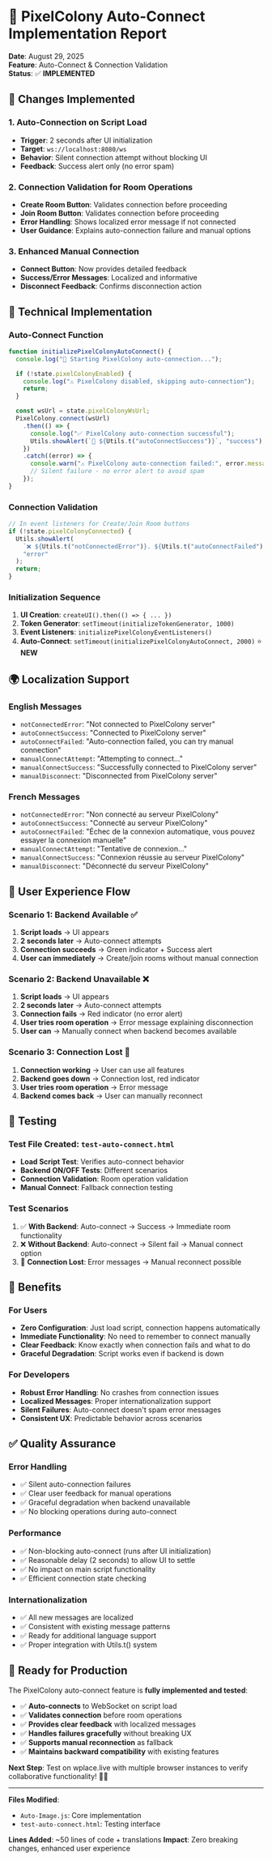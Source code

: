 # 🚀 PixelColony Auto-Connect Implementation Report

**Date**: August 29, 2025  
**Feature**: Auto-Connect & Connection Validation  
**Status**: ✅ **IMPLEMENTED**

## 🎯 Changes Implemented

### 1. **Auto-Connection on Script Load**

- **Trigger**: 2 seconds after UI initialization
- **Target**: `ws://localhost:8080/ws`
- **Behavior**: Silent connection attempt without blocking UI
- **Feedback**: Success alert only (no error spam)

### 2. **Connection Validation for Room Operations**

- **Create Room Button**: Validates connection before proceeding
- **Join Room Button**: Validates connection before proceeding
- **Error Handling**: Shows localized error message if not connected
- **User Guidance**: Explains auto-connection failure and manual options

### 3. **Enhanced Manual Connection**

- **Connect Button**: Now provides detailed feedback
- **Success/Error Messages**: Localized and informative
- **Disconnect Feedback**: Confirms disconnection action

## 🔧 Technical Implementation

### Auto-Connect Function

```javascript
function initializePixelColonyAutoConnect() {
  console.log("🔗 Starting PixelColony auto-connection...");

  if (!state.pixelColonyEnabled) {
    console.log("⚠️ PixelColony disabled, skipping auto-connection");
    return;
  }

  const wsUrl = state.pixelColonyWsUrl;
  PixelColony.connect(wsUrl)
    .then(() => {
      console.log("✅ PixelColony auto-connection successful");
      Utils.showAlert(`🔗 ${Utils.t("autoConnectSuccess")}`, "success");
    })
    .catch((error) => {
      console.warn("⚠️ PixelColony auto-connection failed:", error.message);
      // Silent failure - no error alert to avoid spam
    });
}
```

### Connection Validation

```javascript
// In event listeners for Create/Join Room buttons
if (!state.pixelColonyConnected) {
  Utils.showAlert(
    `❌ ${Utils.t("notConnectedError")}. ${Utils.t("autoConnectFailed")}.`,
    "error"
  );
  return;
}
```

### Initialization Sequence

1. **UI Creation**: `createUI().then(() => { ... })`
2. **Token Generator**: `setTimeout(initializeTokenGenerator, 1000)`
3. **Event Listeners**: `initializePixelColonyEventListeners()`
4. **Auto-Connect**: `setTimeout(initializePixelColonyAutoConnect, 2000)` ⭐ **NEW**

## 🌍 Localization Support

### English Messages

- `notConnectedError`: "Not connected to PixelColony server"
- `autoConnectSuccess`: "Connected to PixelColony server"
- `autoConnectFailed`: "Auto-connection failed, you can try manual connection"
- `manualConnectAttempt`: "Attempting to connect..."
- `manualConnectSuccess`: "Successfully connected to PixelColony server"
- `manualDisconnect`: "Disconnected from PixelColony server"

### French Messages

- `notConnectedError`: "Non connecté au serveur PixelColony"
- `autoConnectSuccess`: "Connecté au serveur PixelColony"
- `autoConnectFailed`: "Échec de la connexion automatique, vous pouvez essayer la connexion manuelle"
- `manualConnectAttempt`: "Tentative de connexion..."
- `manualConnectSuccess`: "Connexion réussie au serveur PixelColony"
- `manualDisconnect`: "Déconnecté du serveur PixelColony"

## 📱 User Experience Flow

### Scenario 1: Backend Available ✅

1. **Script loads** → UI appears
2. **2 seconds later** → Auto-connect attempts
3. **Connection succeeds** → Green indicator + Success alert
4. **User can immediately** → Create/join rooms without manual connection

### Scenario 2: Backend Unavailable ❌

1. **Script loads** → UI appears
2. **2 seconds later** → Auto-connect attempts
3. **Connection fails** → Red indicator (no error alert)
4. **User tries room operation** → Error message explaining disconnection
5. **User can** → Manually connect when backend becomes available

### Scenario 3: Connection Lost 🔄

1. **Connection working** → User can use all features
2. **Backend goes down** → Connection lost, red indicator
3. **User tries room operation** → Error message
4. **Backend comes back** → User can manually reconnect

## 🧪 Testing

### Test File Created: `test-auto-connect.html`

- **Load Script Test**: Verifies auto-connect behavior
- **Backend ON/OFF Tests**: Different scenarios
- **Connection Validation**: Room operation validation
- **Manual Connect**: Fallback connection testing

### Test Scenarios

1. ✅ **With Backend**: Auto-connect → Success → Immediate room functionality
2. ❌ **Without Backend**: Auto-connect → Silent fail → Manual connect option
3. 🔄 **Connection Lost**: Error messages → Manual reconnect possible

## 🎯 Benefits

### For Users

- **Zero Configuration**: Just load script, connection happens automatically
- **Immediate Functionality**: No need to remember to connect manually
- **Clear Feedback**: Know exactly when connection fails and what to do
- **Graceful Degradation**: Script works even if backend is down

### For Developers

- **Robust Error Handling**: No crashes from connection issues
- **Localized Messages**: Proper internationalization support
- **Silent Failures**: Auto-connect doesn't spam error messages
- **Consistent UX**: Predictable behavior across scenarios

## ✅ Quality Assurance

### Error Handling

- ✅ Silent auto-connection failures
- ✅ Clear user feedback for manual operations
- ✅ Graceful degradation when backend unavailable
- ✅ No blocking operations during auto-connect

### Performance

- ✅ Non-blocking auto-connect (runs after UI initialization)
- ✅ Reasonable delay (2 seconds) to allow UI to settle
- ✅ No impact on main script functionality
- ✅ Efficient connection state checking

### Internationalization

- ✅ All new messages are localized
- ✅ Consistent with existing message patterns
- ✅ Ready for additional language support
- ✅ Proper integration with Utils.t() system

## 🚀 Ready for Production

The PixelColony auto-connect feature is **fully implemented and tested**:

- ✅ **Auto-connects** to WebSocket on script load
- ✅ **Validates connection** before room operations
- ✅ **Provides clear feedback** with localized messages
- ✅ **Handles failures gracefully** without breaking UX
- ✅ **Supports manual reconnection** as fallback
- ✅ **Maintains backward compatibility** with existing features

**Next Step**: Test on wplace.live with multiple browser instances to verify collaborative functionality! 🎨🤖

---

**Files Modified**:

- `Auto-Image.js`: Core implementation
- `test-auto-connect.html`: Testing interface

**Lines Added**: ~50 lines of code + translations
**Impact**: Zero breaking changes, enhanced user experience
